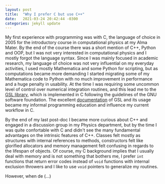 ```yaml
---
layout: post
title:  "Why I prefer C but use C++"
date:   2021-03-24 20:42:44 -0300
categories: jekyll update
---
```


My first experience with programming was with C, the language of choice in 2005 for the introductory course in computational physics at my Alma Mater. By the end of the course there was a short mention of C++, Python and OOP, but I was not very interested in computational physics and I mostly forgot the language syntax. Since I was mainly focused in academic research, my language of choice was not very influential on my everyday activities, I used mostly Mathematica and some Python for scripting, but as computations became more demanding I started migrating some of my Mathematica code to Python with no much improvement in performance and a huge penalty in usability. At the time I was requiring some uncommon level of control over numerical integration routines, and this lead me to the [GSL library](https://www.gnu.org/software/gsl/), which is implemented in C following the guidelines of the GNU software foundation. The excellent [documentation](https://www.gnu.org/software/gsl/doc/html/index.html) of GSL and its usage became my informal programming education and influence my current workflow in C.

By the end of my last post-doc I became more curious about C++ and engaged in a discussion group in my Physics department, but by the time I was quite confortable with C and didn't see the many fundamental advantages on the intrinsic features of C++. Classes felt mostly as structures with internal references to methods, constructors felt like glorified allocators and memory management felt confusing in regards to the lifespan of objects. Of course, my C background implies that I usually deal with memory and is not something that bothers me, I prefer `int` functions that return error codes instead of `void` functions with internal exclusion throwers and I like to use `void` pointers to generalize my routines.

However, when de (...)